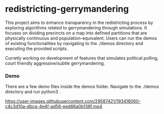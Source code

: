 # redistricting-gerrymandering
This project aims to enhance transparency in the redistricting process by exploring algorithms related to gerrymandering through simulations. It focuses on dividing precincts on a map into defined partitions that are physically continuous and population-equivalent. Users can run the demos of existing functionalities by navigating to the ./demos directory and executing the provided scripts.

Curretly working on development of features that simulates political polling, court friendly aggressive/subtle gerrymandering. 

### Demo
There are a few demo files inside the demos folder. Navigate to the ./demos directory and run python3 <filename>. 

https://user-images.githubusercontent.com/29587421/193418060-c4c3d10a-dbca-4e4f-ad56-eed66a0b138f.mp4

